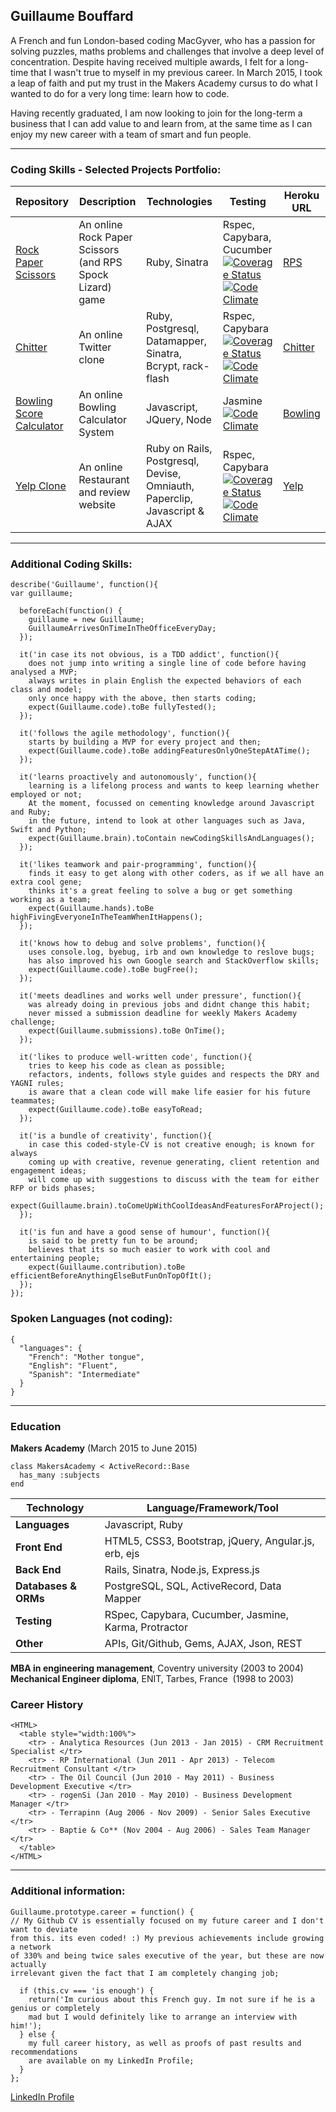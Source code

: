 ## Guillaume Bouffard

A French and fun London-based coding MacGyver, who has a passion for solving puzzles, maths problems and challenges that involve a deep level of concentration. Despite having received multiple awards, I felt for a long-time that I wasn't true to myself in my previous career. In March 2015, I took a leap of faith and put my trust in the Makers Academy cursus to do what I wanted to do for a very long time: learn how to code. 

Having recently graduated, I am now looking to join for the long-term a business that I can add value to and learn from, at the same time as I can enjoy my new career with a team of smart and fun people.

***

### Coding Skills - Selected Projects Portfolio:

| Repository | Description | Technologies | Testing | Heroku URL |
| ------------ | ----------- | ----------- | ----------- | ----------- |
| [Rock Paper Scissors](https://github.com/GBouffard/rps-challenge) | An online Rock Paper Scissors (and RPS Spock Lizard) game | Ruby, Sinatra | Rspec, Capybara, Cucumber  [![Coverage Status](https://coveralls.io/repos/GBouffard/rps-challenge/badge.svg?branch=master)](https://coveralls.io/r/GBouffard/rps-challenge?branch=master) [![Code Climate](https://codeclimate.com/repos/55a3d721e30ba02b0e000ad5/badges/f040d48b2c22183e6fae/gpa.svg)](https://codeclimate.com/repos/55a3d721e30ba02b0e000ad5/feed) | [RPS](http://guillaume-rps.herokuapp.com/) |
| [Chitter](https://github.com/GBouffard/chitter-challenge) | An online Twitter clone | Ruby, Postgresql, Datamapper, Sinatra, Bcrypt, rack-flash | Rspec, Capybara [![Coverage Status](https://coveralls.io/repos/GBouffard/chitter-challenge/badge.svg?branch=master&service=github)](https://coveralls.io/github/GBouffard/chitter-challenge?branch=master) [![Code Climate](https://codeclimate.com/repos/55a3d9896956805f780038e0/badges/fd8c18eb797cee16b741/gpa.svg)](https://codeclimate.com/repos/55a3d9896956805f780038e0/feed) | [Chitter](http://guillaume-chitter.herokuapp.com/) |
| [Bowling Score Calculator](https://github.com/GBouffard/Bowling-challenge) | An online Bowling Calculator System | Javascript, JQuery, Node | Jasmine [![Code Climate](https://codeclimate.com/github/GBouffard/Bowling-challenge/badges/gpa.svg)](https://codeclimate.com/github/GBouffard/Bowling-challenge) | [Bowling](http://guillaume-bowling.herokuapp.com) |
| [Yelp Clone](https://github.com/GBouffard/yelp_clone) | An online Restaurant and review website | Ruby on Rails, Postgresql, Devise, Omniauth, Paperclip, Javascript & AJAX | Rspec, Capybara [![Coverage Status](https://coveralls.io/repos/GBouffard/yelp_clone/badge.svg?branch=master&service=github)](https://coveralls.io/github/GBouffard/yelp_clone?branch=master) [![Code Climate](https://codeclimate.com/github/GBouffard/yelp_clone/badges/gpa.svg)](https://codeclimate.com/github/GBouffard/yelp_clone) | [Yelp](http://guillaume-yelp.herokuapp.com/) |

***

### Additional Coding Skills:
```
describe('Guillaume', function(){
var guillaume;

  beforeEach(function() {
    guillaume = new Guillaume;
    GuillaumeArrivesOnTimeInTheOfficeEveryDay;
  });
    
  it('in case its not obvious, is a TDD addict', function(){
    does not jump into writing a single line of code before having analysed a MVP;
    always writes in plain English the expected behaviors of each class and model;
    only once happy with the above, then starts coding;
    expect(Guillaume.code).toBe fullyTested();
  });

  it('follows the agile methodology', function(){
    starts by building a MVP for every project and then;
    expect(Guillaume.code).toBe addingFeaturesOnlyOneStepAtATime();
  });

  it('learns proactively and autonomously', function(){
    learning is a lifelong process and wants to keep learning whether employed or not;
    At the moment, focussed on cementing knowledge around Javascript and Ruby;
    in the future, intend to look at other languages such as Java, Swift and Python;
    expect(Guillaume.brain).toContain newCodingSkillsAndLanguages();
  });

  it('likes teamwork and pair-programming', function(){
    finds it easy to get along with other coders, as if we all have an extra cool gene;
    thinks it's a great feeling to solve a bug or get something working as a team;
    expect(Guillaume.hands).toBe highFivingEveryoneInTheTeamWhenItHappens();
  });

  it('knows how to debug and solve problems', function(){
    uses console.log, byebug, irb and own knowledge to reslove bugs;
    has also improved his own Google search and StackOverflow skills;
    expect(Guillaume.code).toBe bugFree();
  });

  it('meets deadlines and works well under pressure', function(){
    was already doing in previous jobs and didnt change this habit;
    never missed a submission deadline for weekly Makers Academy challenge;
    expect(Guillaume.submissions).toBe OnTime();
  });

  it('likes to produce well-written code', function(){
    tries to keep his code as clean as possible;
    refactors, indents, follows style guides and respects the DRY and YAGNI rules;
    is aware that a clean code will make life easier for his future teammates;
    expect(Guillaume.code).toBe easyToRead;
  });

  it('is a bundle of creativity', function(){
    in case this coded-style-CV is not creative enough; is known for always
    coming up with creative, revenue generating, client retention and engagement ideas;
    will come up with suggestions to discuss with the team for either RFP or bids phases;
    expect(Guillaume.brain).toComeUpWithCoolIdeasAndFeaturesForAProject();
  });

  it('is fun and have a good sense of humour', function(){
    is said to be pretty fun to be around;
    believes that its so much easier to work with cool and entertaining people;
    expect(Guillaume.contribution).toBe efficientBeforeAnythingElseButFunOnTopOfIt();
  });
});
```

### Spoken Languages (not coding):
```
{
  "languages": {
    "French": "Mother tongue",
    "English": "Fluent",
    "Spanish": "Intermediate"
  }
}
```
***

### Education

**Makers Academy** (March 2015 to June 2015)
```
class MakersAcademy < ActiveRecord::Base
  has_many :subjects
end
```
Technology | Language/Framework/Tool
-----------|------------------------
**Languages** | Javascript, Ruby 
**Front End** | HTML5, CSS3, Bootstrap, jQuery, Angular.js, erb, ejs
**Back End** | Rails, Sinatra, Node.js, Express.js
**Databases & ORMs** | PostgreSQL, SQL, ActiveRecord, Data Mapper
**Testing** | RSpec, Capybara, Cucumber, Jasmine, Karma, Protractor
**Other** | APIs, Git/Github, Gems, AJAX, Json, REST

**MBA in engineering management**, Coventry university (2003 to 2004)                      
**Mechanical Engineer diploma**, ENIT, Tarbes, France  (1998 to 2003)

### Career History
```
<HTML>
  <table style="width:100%">
    <tr> - Analytica Resources (Jun 2013 - Jan 2015) - CRM Recruitment Specialist </tr>
    <tr> - RP International (Jun 2011 - Apr 2013) - Telecom Recruitment Consultant </tr>
    <tr> - The Oil Council (Jun 2010 - May 2011) - Business Development Executive </tr>
    <tr> - rogenSi (Jan 2010 - May 2010) - Business Development Manager </tr>  
    <tr> - Terrapinn (Aug 2006 - Nov 2009) - Senior Sales Executive </tr>  
    <tr> - Baptie & Co** (Nov 2004 - Aug 2006) - Sales Team Manager </tr>  
  </table>
</HTML>
```
***

### Additional information:
```
Guillaume.prototype.career = function() {
// My Github CV is essentially focused on my future career and I don't want to deviate 
from this. its even coded! :) My previous achievements include growing a network
of 330% and being twice sales executive of the year, but these are now actually 
irrelevant given the fact that I am completely changing job;

  if (this.cv === 'is enough') { 
    return('Im curious about this French guy. Im not sure if he is a genius or completely 
    mad but I would definitely like to arrange an interview with him!');
  } else {
    my full career history, as well as proofs of past results and recommendations 
    are available on my LinkedIn Profile;
  }
};
```
[LinkedIn Profile](https://uk.linkedin.com/in/gbouffard)